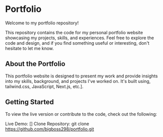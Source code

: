 # Portfolio
Welcome to my portfolio repository!

This repository contains the code for my personal portfolio website showcasing my projects, skills, and experiences. Feel free to explore the code and design, and if you find something useful or interesting, don't hesitate to let me know.

## About the Portfolio
This portfolio website is designed to present my work and provide insights into my skills, background, and projects I've worked on. It's built using, tailwind.css, JavaScript, Next.js, etc.].

## Getting Started
To view the live version or contribute to the code, check out the following:

Live Demo: []
Clone Repository: git clone https://github.com/bigboss298/portfolio.git
